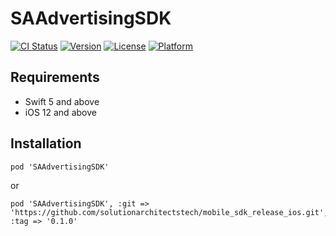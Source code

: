# SAAdvertisingSDK

[![CI Status](https://img.shields.io/travis/fmaxx/SAAdvertisingSDK.svg?style=flat)](https://travis-ci.org/fmaxx/SAAdvertisingSDK)
[![Version](https://img.shields.io/cocoapods/v/SAAdvertisingSDK.svg?style=flat)](https://cocoapods.org/pods/SAAdvertisingSDK)
[![License](https://img.shields.io/cocoapods/l/SAAdvertisingSDK.svg?style=flat)](https://cocoapods.org/pods/SAAdvertisingSDK)
[![Platform](https://img.shields.io/cocoapods/p/SAAdvertisingSDK.svg?style=flat)](https://cocoapods.org/pods/SAAdvertisingSDK)

## Requirements

- Swift 5 and above
- iOS 12 and above

## Installation

```
pod 'SAAdvertisingSDK'
```

or

```
pod 'SAAdvertisingSDK', :git => 'https://github.com/solutionarchitectstech/mobile_sdk_release_ios.git', :tag => '0.1.0'
```